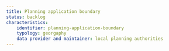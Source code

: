 ```yaml
---
title: Planning application boundary
status: backlog
characteristics:
    identifier: planning-application-boundary
    typology: georgaphy
    data provider and maintainer: local planning authorities
---
```

